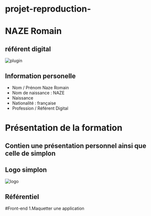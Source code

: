# projet-reproduction-

# NAZE Romain
## référent digital


![plugin](https://user-images.githubusercontent.com/118919895/221115577-99c96e54-86ce-4783-9656-50768094c5ed.png)

## Information personelle 
* Nom / Prénom Naze Romain
* Nom de naissance : NAZE
* Naissance
* Nationalité : française
* Profession / Référent Digital

# Présentation de la formation

## Contien une présentation personnel ainsi que celle de simplon
## Logo simplon
![logo](https://user-images.githubusercontent.com/118919895/221119993-6ba8226c-3261-4b03-b935-04ffc7392e71.png)

## Référentiel
#Front-end
1.Maquetter une application
